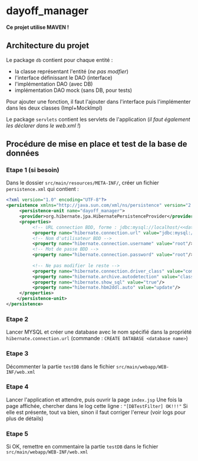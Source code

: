 # dayoff_manager

**Ce projet utilise MAVEN !**

## Architecture du projet

Le package `db` contient pour chaque entité :
- la classe représentant l'entité (*ne pas modfier*)
- l'interface définissant le DAO (interface)
- l'implémentation DAO (avec DB)
- implémentation DAO mock (sans DB, pour tests)

Pour ajouter une fonction, il faut l'ajouter dans l'interface puis l'implémenter dans les deux classes (Impl+MockImpl)

Le package `servlets` contient les servlets de l'application (*il faut également les déclarer dans le web.xml !*)

## Procédure de mise en place et test de la base de données

### Etape 1 (si besoin)
Dans le dossier `src/main/resources/META-INF/`, créer un fichier `persistence.xml` qui contient :

```xml
<?xml version="1.0" encoding="UTF-8"?>  
<persistence xmlns="http://java.sun.com/xml/ns/persistence" version="2.0">  
	 <persistence-unit name="dayoff_manager">  
	 <provider>org.hibernate.jpa.HibernatePersistenceProvider</provider>  
	 <properties>
		  <!-- URL connection BDD, forme : jdbc:mysql://localhost/<<database name>> -->  
		  <property name="hibernate.connection.url" value="jdbc:mysql://localhost/dayoff_manager"/>  
		  <!-- Nom d'utilisateur BDD -->  
		  <property name="hibernate.connection.username" value="root"/>  
		  <!-- Mot de passe BDD -->  
		  <property name="hibernate.connection.password" value="root"/>  
  
		  <!-- Ne pas modifier le reste -->  
		  <property name="hibernate.connection.driver_class" value="com.mysql.cj.jdbc.Driver"/>  
		  <property name="hibernate.archive.autodetection" value="class"/>  
		  <property name="hibernate.show_sql" value="true"/>    
		  <property name="hibernate.hbm2ddl.auto" value="update"/>  
	 </properties>
	</persistence-unit>
</persistence>
```

### Etape 2
Lancer MYSQL et créer une database avec le nom spécifié dans la propriété `hibernate.connection.url`
(commande : `CREATE DATABASE <database name>`)

### Etape 3
Décommenter la partie `testDB` dans le fichier `src/main/webapp/WEB-INF/web.xml`

### Etape 4
Lancer l'application et attendre, puis ouvrir la page `index.jsp`
Une fois la page affichée, chercher dans le log cette ligne : `"[DBTestFilter] OK!!!"`
Si elle est présente, tout va bien, sinon il faut corriger l'erreur (voir logs pour plus de détails)

### Etape 5
Si OK, remettre en commentaire la partie `testDB` dans le fichier `src/main/webapp/WEB-INF/web.xml`